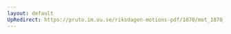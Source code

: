 ```yaml
---
layout: default
UpRedirect: https://pruto.im.uu.se/riksdagen-motions-pdf/1870/mot_1870__ak__21/mot_1870__ak__21-006.pdf
---
```

